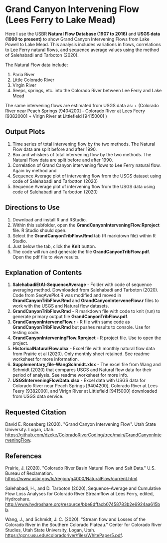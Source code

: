 # Grand Canyon Intervening Flow (Lees Ferry to Lake Mead)

Here I use the USBR **Natural Flow Database (1907 to 2016)** and **USGS data (1990 to present)** to show Grand Canyon Intervening Flows from Lake Powell to Lake Mead. This analysis
includes variations in flows, correlations to Lee Ferry natural flows, and sequence average values using the method of Salehabadi and Tarboton (2020).

The Natural Flow data include:
1. Paria River
1. Little Colorado River
1. Virgin River
1. Seeps, springs, etc. into the Colorado River between Lee Ferry and Lake Mead

The same intervening flows are estimated from USGS data as: + (Colorado River near Peach Springs
[9404200] - Colorado River at Lees Feery [9382000] + Virign River at Littlefield [9415000] )

## Output Plots
1. Time series of total intervening flow by the two methods. The Natural Flow data are split before
and after 1990.
1. Box and whiskers of total intervening flow by the two methods. The Natural Flow data are split before
and after 1990.
1. Correlation of Grand Canyon intervening flows to Lee Ferry natural flow. Again by method and
1. Sequence Average plot of intervening flow from the USGS dataset using code of Salehabadi and
Tarbotton (2020)
1. Sequence Average plot of intervening flow from the USGS data using code of Salehabadi and Tarbotton
(2020)

## Directions to Use
1. Download and install R and RStudio. 
1. Within this subfolder, open the **GrandCanyonInterveningFlow.Rproject** file. R Studio should open.
1. Select the **GrandCanyonTribFlow.Rmd** tab (R markdown file) within R Studio.
1. Just below the tab, click the **Knit** button.
1. The code will run and generate the file **GrandCanyonTribFlow.pdf**. Open the pdf file to view results.

## Explanation of Contents
1. **SalehabadiEtAl-SequenceAverage** - Folder with code of sequence averaging method. Downloaded from Salehabadi and Tarboton (2020). Code from SeqAvePlot.R was modified and moved in **GrandCanyonTribFlow.Rmd** and **GrandCanyonInterveneFlow.r** files to work with the USGS and Natural flow datasets.
1. **GrandCanyonTribFlow.Rmd** - R markdown file with code to knit (run) to generate primary output file **GrandCanyonTribFlow.pdf**.
1. **GrandCanyonInterveneFlow.r** - R file with same code as **GrandCanyonTribFlow.Rmd** but pushes results to console. Use for testing code.
1. **GrandCanyonInterveningFlow.Rproject** - R project file. Use to open the project.
1. **HistoricalNaturalFlow.xlsx** - Excel file with monthly natural flow data from Prairie et al (2020). Only monthly sheet retained. See readme worksheet for more information.
1. **Supplementary_file-WangSchmidt.xlsx** - The excel file from Wang and Schmidt (2020) that compares USGS and Natural flow data for their period of analysis. See readme worksheet for more info.
1. **USGSInterveningFlowData.xlsx** - Excel data with USGS data for Colorado River near Peach Springs [9404200], Colorado River at Lees Feery [9382000], and Virign River at Littlefield [9415000] downloaded from USGS data service.

## Requested Citation
David E. Rosenberg (2020). "Grand Canyon Intervening Flow". Utah State University. Logan, Utah. https://github.com/dzeke/ColoradoRiverCoding/tree/main/GrandCanyonInterveningFlow.

## References
Prairie, J. (2020). "Colorado River Basin Natural Flow and Salt Data." U.S. Bureau of Reclamation. https://www.usbr.gov/lc/region/g4000/NaturalFlow/current.html.

Salehabadi, H., and D. Tarboton (2020), Sequence-Average and Cumulative Flow Loss Analyses for Colorado River Streamflow at Lees Ferry, edited, Hydroshare. http://www.hydroshare.org/resource/bbe8dffacb07458783b2e6924aa615bb.

Wang, J., and Schmidt, J. C. (2020). "Stream flow and Losses of the Colorado River in the Southern Colorado Plateau." Center for Colorado River Studies, Utah State University, Logan, Utah. https://qcnr.usu.edu/coloradoriver/files/WhitePaper5.pdf.
